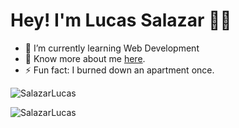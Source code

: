 # Hey! I'm Lucas Salazar ✌🏾

<!--
**SalazarLucas/SalazarLucas** is a ✨ _special_ ✨ repository because its `README.md` (this file) appears on your GitHub profile.

Here are some ideas to get you started:

- 🔭 I’m currently working on ...
- 🌱 I’m currently learning ...
- 👯 I’m looking to collaborate on ...
- 🤔 I’m looking for help with ...
- 💬 Ask me about ...
- 📫 How to reach me: ...
- 😄 Pronouns: ...
- ⚡ Fun fact: I burned down an apartment once.
-->

- 🌱 I’m currently learning Web Development
- 📄 Know more about me [here](https://salazarlucas.github.io/homepage/).
- ⚡ Fun fact: I burned down an apartment once.

<p><img align="center" src="https://github-readme-stats.vercel.app/api?username=SalazarLucas&show_icons=true&locale=en" alt="SalazarLucas"></p>
<p><img align="center" src="https://github-readme-streak-stats.herokuapp.com/?user=SalazarLucas&" alt="SalazarLucas"></p>
